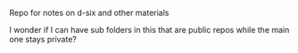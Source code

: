 Repo for notes on d-six and other materials

I wonder if I can have sub folders in this that are public repos while the main one stays private?
